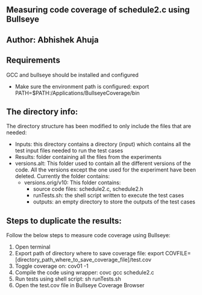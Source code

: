 ## Measuring code coverage of schedule2.c using Bullseye
## Author: Abhishek Ahuja

## Requirements
GCC and bullseye should be installed and configured
* Make sure the environment path is configured: export PATH=$PATH:/Applications/BullseyeCoverage/bin

## The directory info:
The directory structure has been modified to only include the files that are needed:
* Inputs: this directory contains a directory (input) which contains all the test input files needed to run the test cases
* Results: folder containing all the files from the experiments
* versions.alt: This folder used to contain all the different versions of the code. All the versions except the one used for the experiment have been deleted. Currently the folder contains:
    + versions.orig/v10: This folder contains:
        - source code files: schedule2.c, schedule2.h
        - runTests.sh: the shell script written to execute the test cases
        - outputs: an empty directory to store the outputs of the test cases

## Steps to duplicate the results:
Follow the below steps to measure code coverage using Bullseye:
1. Open terminal
3. Export path of directory where to save coverage file: export COVFILE=[directory_path_where_to_save_coverage_file]/test.cov
4. Toggle coverage on: cov01 -1
5. Compile the code using wrapper: covc gcc schedule2.c
6. Run tests using shell script: sh runTests.sh
7. Open the test.cov file in Bullseye Coverage Browser